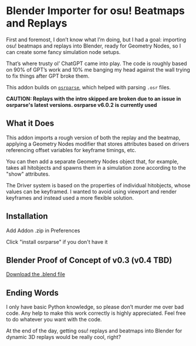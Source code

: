 # Blender Importer for osu! Beatmaps and Replays

First and foremost, I don’t know what I’m doing, but I had a goal: importing osu! beatmaps and replays into Blender, ready for Geometry Nodes, so I can create some fancy simulation node setups.

That’s where trusty ol’ ChatGPT came into play. The code is roughly based on 90% of GPT’s work and 10% me banging my head against the wall trying to fix things after GPT broke them. 

This addon builds on [`osrparse`](https://github.com/kszlim/osu-replay-parser), which helped with parsing `.osr` files.

**CAUTION: Replays with the intro skipped are broken due to an issue in osrparse's latest versions. osrparse v6.0.2 is currently used**

## What it Does

This addon imports a rough version of both the replay and the beatmap, applying a Geometry Nodes modifier that stores attributes based on drivers referencing offset variables for keyframe timings, etc.

You can then add a separate Geometry Nodes object that, for example, takes all hitobjects and spawns them in a simulation zone according to the "show" attributes.

The Driver system is based on the properties of individual hitobjects, whose values can be keyframed. I wanted to avoid using viewport and render keyframes and instead used a more flexible solution.

## Installation

Add Addon .zip in Preferences

Click "install osrparse" if you don't have it 

## Blender Proof of Concept of v0.3 (v0.4 TBD)

[Download the .blend file](blendfile/[blender_4.2]osu_in_blender_proof_of_concept.blend)

## Ending Words

I only have basic Python knowledge, so please don’t murder me over bad code. Any help to make this work correctly is highly appreciated. Feel free to do whatever you want with the code.

At the end of the day, getting osu! replays and beatmaps into Blender for dynamic 3D replays would be really cool, right?

